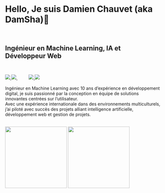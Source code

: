 <h1>
    Hello, Je suis Damien Chauvet (aka DamSha)👋<br/><br/>
</h1>

<h2>
   Ingénieur en Machine Learning, IA et Développeur Web<br/><br/>
</h2>
 
<h3>    
   
  <!-- AI Page -->
  <a href="https://chauvet-damien.net/">
    <img src="https://img.shields.io/badge/CV-8A2BE2?style=for-the-badge&logo={Web-Site}&logoColor=white" >
  </a>
    
  <!-- Portfollio -->
  <a href="https://chauvet-damien.net/">
    <img src="https://img.shields.io/badge/Portfollio-25c2a0?style=for-the-badge&logo={Portfollio}&logoColor=white" >
  </a>
  &emsp;&emsp;
  <!-- LinkedIn -->
  <a href="https://www.linkedin.com/in/damien-chauvet-net/">
    <img src="https://img.shields.io/badge/LinkedIn-0077B5?style=for-the-badge&logo=linkedin&logoColor=white" >
  </a>
  
  <!-- GMAIL -->
  <a href="mailto:chauvet.damien@gmail.com">
    <img src="https://img.shields.io/badge/Gmail-D14836?style=for-the-badge&logo=gmail&logoColor=white" >
  </a>
  
  <br/>
</h3>

<p>   
Ingénieur en Machine Learning avec 10 ans d’expérience en développement digital, je suis passionné par la conception en équipe de solutions innovantes centrées sur l’utilisateur.<br/>
Avec une expérience internationale dans des environnements multiculturels, j’ai piloté avec succès des projets alliant intelligence artificielle, développement web et gestion de projets.<br/><br/>
</p>

<!--
-->


<p>
  <img src="https://github-readme-stats.vercel.app/api/top-langs/?username=DamSha" height="200" />
  <img src="https://github-readme-stats.vercel.app/api?username=DamSha" height="200" />
</p>

<!--
**DamSha/DamSha** is a ✨ _special_ ✨ repository because its `README.md` (this file) appears on your GitHub profile.

Here are some ideas to get you started:

- 🔭 I’m currently working on ...
- 🌱 I’m currently learning ...
- 👯 I’m looking to collaborate on ...
- 🤔 I’m looking for help with ...
- 💬 Ask me about ...
- 📫 How to reach me: ...
- 😄 Pronouns: ...
- ⚡ Fun fact: ...
-->
